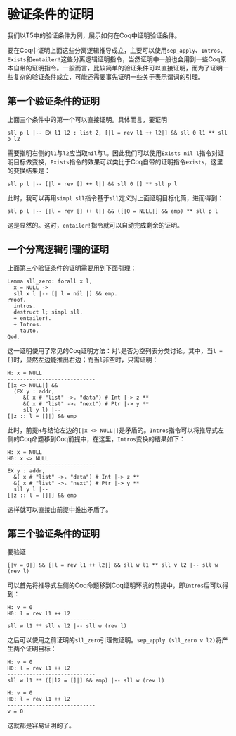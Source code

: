 # 验证条件的证明

我们以T5中的验证条件为例，展示如何在Coq中证明验证条件。

要在Coq中证明上面这些分离逻辑推导成立，主要可以使用``sep_apply``、``Intros``、``Exists``和``entailer!``这些分离逻辑证明指令，当然证明中一般也会用到一些Coq原本自带的证明指令。一般而言，比较简单的验证条件可以直接证明，而为了证明一些复杂的验证条件成立，可能还需要事先证明一些关于表示谓词的引理。

## 第一个验证条件的证明

上面三个条件中的第一个可以直接证明。具体而言，要证明
```
sll p l |-- EX l1 l2 : list Z, [|l = rev l1 ++ l2|] && sll 0 l1 ** sll p l2
```
需要指明右侧的``l1``与``l2``应当取``nil``与``l``。因此我们可以使用``Exists nil l``指令对证明目标做变换，``Exists``指令的效果可以类比于Coq自带的证明指令``exists``，这里的变换结果是：
```
sll p l |-- [|l = rev [] ++ l|] && sll 0 [] ** sll p l
```
此时，我可以再用``simpl sll``指令基于``sll``定义对上面证明目标化简，进而得到：
```
sll p l |-- [|l = rev [] ++ l|] && ([|0 = NULL|] && emp) ** sll p l
```
这是显然的。这时，``entailer!``指令就可以自动完成剩余的证明。

## 一个分离逻辑引理的证明

上面第三个验证条件的证明需要用到下面引理：

```
Lemma sll_zero: forall x l,
  x = NULL ->
  sll x l |-- [| l = nil |] && emp.
Proof.
  intros.
  destruct l; simpl sll.
  + entailer!.
  + Intros.
    tauto.
Qed.
```
这一证明使用了常见的Coq证明方法：对``l``是否为空列表分类讨论。其中，当``l = []``时，显然左边能推出右边；而当``l``非空时，只需证明：
```
H: x = NULL
----------------------------
[|x <> NULL|] &&
  (EX y : addr,
     &( x # "list" ->ₛ "data") # Int |-> z **
     &( x # "list" ->ₛ "next") # Ptr |-> y ** 
     sll y l) |--
[|z :: l = []|] && emp
```
此时，前提``H``与结论左边的``[|x <> NULL|]``是矛盾的。``Intros``指令可以将推导式左侧的Coq命题移到Coq前提中，在这里，``Intros``变换的结果如下：
```
H: x = NULL
H0: x <> NULL
----------------------------
EX y : addr,
  &( x # "list" ->ₛ "data") # Int |-> z **
  &( x # "list" ->ₛ "next") # Ptr |-> y ** 
  sll y l |--
[|z :: l = []|] && emp
```
这样就可以直接由前提中推出矛盾了。

## 第三个验证条件的证明

要验证
```
[|v = 0|] && [|l = rev l1 ++ l2|] && sll w l1 ** sll v l2 |-- sll w (rev l)
```
可以首先将推导式左侧的Coq命题移到Coq证明环境的前提中，即``Intros``后可以得到：
```
H: v = 0
H0: l = rev l1 ++ l2
----------------------------
sll w l1 ** sll v l2 |-- sll w (rev l)
```
之后可以使用之前证明的``sll_zero``引理做证明。``sep_apply (sll_zero v l2)``将产生两个证明目标：
```
H: v = 0
H0: l = rev l1 ++ l2
----------------------------
sll w l1 ** ([|l2 = []|] && emp) |-- sll w (rev l)
```
```
H: v = 0
H0: l = rev l1 ++ l2
----------------------------
v = 0
```
这就都是容易证明的了。